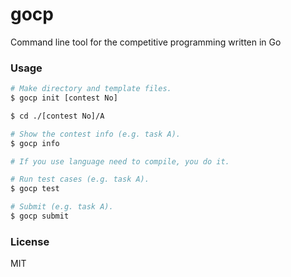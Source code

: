 # gocp

Command line tool for the competitive programming written in Go

### Usage

```sh 
# Make directory and template files.
$ gocp init [contest No]

$ cd ./[contest No]/A

# Show the contest info (e.g. task A).
$ gocp info

# If you use language need to compile, you do it.

# Run test cases (e.g. task A).
$ gocp test

# Submit (e.g. task A).
$ gocp submit
```

### License

MIT
